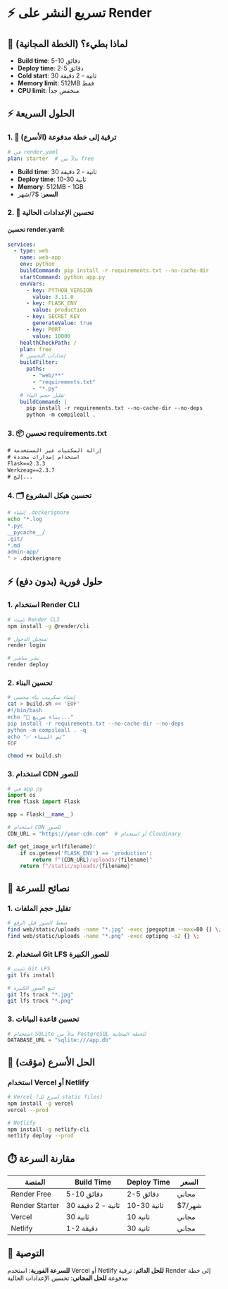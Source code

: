 # ⚡ تسريع النشر على Render

## 🐌 لماذا بطيء؟ (الخطة المجانية)
- **Build time**: 5-10 دقائق
- **Deploy time**: 2-5 دقائق  
- **Cold start**: 30 ثانية - 2 دقيقة
- **Memory limit**: 512MB فقط
- **CPU limit**: منخفض جداً

## ⚡ الحلول السريعة

### 1. 🚀 ترقية إلى خطة مدفوعة (الأسرع)
```yaml
# في render.yaml
plan: starter  # بدلاً من free
```
- **Build time**: 30 ثانية - 2 دقيقة
- **Deploy time**: 10-30 ثانية
- **Memory**: 512MB - 1GB
- **السعر**: $7/شهر

### 2. 🔧 تحسين الإعدادات الحالية

#### تحسين render.yaml:
```yaml
services:
  - type: web
    name: web-app
    env: python
    buildCommand: pip install -r requirements.txt --no-cache-dir
    startCommand: python app.py
    envVars:
      - key: PYTHON_VERSION
        value: 3.11.0
      - key: FLASK_ENV
        value: production
      - key: SECRET_KEY
        generateValue: true
      - key: PORT
        value: 10000
    healthCheckPath: /
    plan: free
    # إعدادات التحسين
    buildFilter:
      paths:
        - "web/**"
        - "requirements.txt"
        - "*.py"
    # تقليل حجم البناء
    buildCommand: |
      pip install -r requirements.txt --no-cache-dir --no-deps
      python -m compileall .
```

### 3. 📦 تحسين requirements.txt
```txt
# إزالة المكتبات غير المستخدمة
# استخدام إصدارات محددة
Flask==2.3.3
Werkzeug==2.3.7
# إلخ...
```

### 4. 🗂️ تحسين هيكل المشروع
```bash
# إنشاء .dockerignore
echo "*.log
*.pyc
__pycache__/
.git/
*.md
admin-app/
" > .dockerignore
```

## ⚡ حلول فورية (بدون دفع)

### 1. استخدام Render CLI
```bash
# تثبيت Render CLI
npm install -g @render/cli

# تسجيل الدخول
render login

# نشر مباشر
render deploy
```

### 2. تحسين البناء
```bash
# إنشاء سكريبت بناء محسن
cat > build.sh << 'EOF'
#!/bin/bash
echo "🚀 بناء سريع..."
pip install -r requirements.txt --no-cache-dir --no-deps
python -m compileall . -q
echo "✅ تم البناء"
EOF

chmod +x build.sh
```

### 3. استخدام CDN للصور
```python
# في app.py
import os
from flask import Flask

app = Flask(__name__)

# استخدام CDN للصور
CDN_URL = "https://your-cdn.com"  # أو استخدام Cloudinary

def get_image_url(filename):
    if os.getenv('FLASK_ENV') == 'production':
        return f"{CDN_URL}/uploads/{filename}"
    return f"/static/uploads/{filename}"
```

## 🎯 نصائح للسرعة

### 1. تقليل حجم الملفات
```bash
# ضغط الصور قبل الرفع
find web/static/uploads -name "*.jpg" -exec jpegoptim --max=80 {} \;
find web/static/uploads -name "*.png" -exec optipng -o2 {} \;
```

### 2. استخدام Git LFS للصور الكبيرة
```bash
# تثبيت Git LFS
git lfs install

# تتبع الصور الكبيرة
git lfs track "*.jpg"
git lfs track "*.png"
```

### 3. تحسين قاعدة البيانات
```python
# استخدام SQLite بدلاً من PostgreSQL للخطة المجانية
DATABASE_URL = "sqlite:///app.db"
```

## 🚀 الحل الأسرع (مؤقت)

### استخدام Vercel أو Netlify
```bash
# Vercel (أسرع للـ static files)
npm install -g vercel
vercel --prod

# Netlify
npm install -g netlify-cli
netlify deploy --prod
```

## ⏱️ مقارنة السرعة

| المنصة | Build Time | Deploy Time | السعر |
|--------|------------|-------------|-------|
| Render Free | 5-10 دقائق | 2-5 دقائق | مجاني |
| Render Starter | 30 ثانية - 2 دقيقة | 10-30 ثانية | $7/شهر |
| Vercel | 30 ثانية | 10 ثانية | مجاني |
| Netlify | 1-2 دقيقة | 30 ثانية | مجاني |

## 🎯 التوصية

**للسرعة الفورية**: استخدم Vercel أو Netlify
**للحل الدائم**: ترقية Render إلى خطة مدفوعة
**للحل المجاني**: تحسين الإعدادات الحالية
